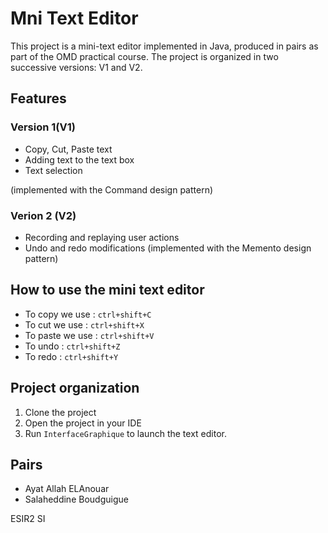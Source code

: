 # Mni Text Editor

This project is a mini-text editor implemented in Java, produced in pairs as part of the OMD practical course. The project is organized in two successive versions: V1 and V2.

## Features   
### Version 1(V1)   
- Copy, Cut, Paste text 
- Adding text to the text box
- Text selection


(implemented with the Command design pattern)




### Verion 2 (V2)   
- Recording and replaying user actions
- Undo and redo modifications (implemented with the Memento design pattern)


## How to use the mini text editor   

- To copy we use : `ctrl+shift+C`
- To cut we use : `ctrl+shift+X`
- To paste we use : `ctrl+shift+V`
- To undo : `ctrl+shift+Z`
- To redo : `ctrl+shift+Y`

  
## Project organization    
1. Clone the project
2. Open the project in your IDE
3. Run `InterfaceGraphique` to launch the text editor.


## Pairs    
- Ayat Allah ELAnouar
- Salaheddine Boudguigue

ESIR2 SI

